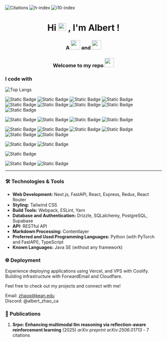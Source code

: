 ![Citations](https://img.shields.io/badge/citations-7-brightgreen) ![h-index](https://img.shields.io/badge/h--index-1-blue) ![i10-index](https://img.shields.io/badge/i10--index-0-orange)

<div align="center">
  <h1>Hi <img src="https://media.giphy.com/media/hvRJCLFzcasrR4ia7z/giphy.gif" width="25px"> ,  I'm  Albert ! </h1>
  <h3>A <img src="https://media.giphy.com/media/WUlplcMpOCEmTGBtBW/giphy.gif" width="30"> and <img src="https://media.giphy.com/media/NFA61GS9qKZ68/giphy.gif?cid=ecf05e47ff0oqyja4d86fxey89pj6q99346wuegg2h3bd89g&ep=v1_gifs_related&rid=giphy.gif&ct=g" width="30"></h3>
 <h3> Welcome to my repo <img src="https://emojis.slackmojis.com/emojis/images/1531849430/4246/blob-sunglasses.gif?1531849430" width="30"/></h3>
</div>

<!--
![Visitor Count](https://profile-counter.glitch.me/cielaber/count.svg)
![cielaber's GitHub stats](https://github-readme-stats.vercel.app/api?username=cielaber&show_icons=true&theme=tokyonight)
-->




### I code with
![Top Langs](https://github-readme-stats.vercel.app/api/top-langs/?username=albertzhaoca&layout=compact&theme=tokyonight)

![Static Badge](https://img.shields.io/badge/TypeScript-%233178C6?logo=typescript&logoColor=ffffff)
![Static Badge](https://img.shields.io/badge/Next.js-%23000000?logo=nextdotjs&logoColor=ffffff)
![Static Badge](https://img.shields.io/badge/React%20Query-%23FF4154?logo=reactquery&logoColor=ffffff)
![Static Badge](https://img.shields.io/badge/Supabase-%2339B84B?logo=supabase&logoColor=ffffff)
![Static Badge](https://img.shields.io/badge/Drizzle-%23407E5B?logo=drizzle&logoColor=ffffff)
![Static Badge](https://img.shields.io/badge/Node.js-%23339933?logo=nodedotjs&logoColor=ffffff)
![Static Badge](https://img.shields.io/badge/JavaScript-FFCA28?logo=javascript&logoColor=ffffff)
![Static Badge](https://img.shields.io/badge/Redux-%23F7B929?logo=redux&logoColor=ffffff)
![Static Badge](https://img.shields.io/badge/React%20Router-%23CA4245?logo=reactrouter&logoColor=ffffff)





![Static Badge](https://img.shields.io/badge/Python-%233776AB?logo=python&logoColor=ffffff)
![Static Badge](https://img.shields.io/badge/PyTorch-%23EE4C2C?logo=pytorch&logoColor=ffffff)
![Static Badge](https://img.shields.io/badge/FastAPI-%234479A1?logo=fastapi&logoColor=00ff00)
![Static Badge](https://img.shields.io/badge/SQLALchemy-%234479A1?logo=sqlalchemy&logoColor=ffffff)


![Static Badge](https://img.shields.io/badge/postgresql-%234479A1?logo=postgresql&logoColor=ffffff)
![Static Badge](https://img.shields.io/badge/Sqlite-%234479A1?logo=sqlite&logoColor=ffffff)
![Static Badge](https://img.shields.io/badge/Linux-%23FCC624?logo=linux&logoColor=000000)
![Static Badge](https://img.shields.io/badge/Docker-%232496ED?logo=docker&logoColor=ffffff)
![Static Badge](https://img.shields.io/badge/Nginx-%23009639?logo=nginx&logoColor=ffffff)
![Static Badge](https://img.shields.io/badge/Git-%23F05032?logo=git&logoColor=ffffff)

![Static Badge](https://img.shields.io/badge/HTML-%23E34F26?logo=html5&logoColor=ffffff)
![Static Badge](https://img.shields.io/badge/CSS-1572B6?logo=css3&logoColor=ffffff)

![Static Badge](https://img.shields.io/badge/Java-%23F8981D?logo=java&logoColor=ffffff)

![Static Badge](https://img.shields.io/badge/Vercel-%23000000?logo=vercel&logoColor=ffffff)
![Static Badge](https://img.shields.io/badge/Cloudflare-%23000000?logo=cloudflare&logoColor=ffffff)


---


### 🛠️ Technologies & Tools
- **Web Development:** Next.js, FastAPI, React, Express, Redux, React Router  
- **Styling:** Tailwind CSS  
- **Build Tools:** Webpack, ESLint, Yarn  
- **Database and Authentication:** Drizzle, SQLalchemy, PostgreSQL, Supabase  
- **API:** RESTful API  
- **Markdown Processing:** Contentlayer  
- **Preferred and Used Programming Languages:** Python (with PyTorch and FastAPI), TypeScript  
- **Known Languages:** Java SE (without any framework)  

### 🌐 Deployment
Experience deploying applications using Vercel, and VPS with Coolify.  
Building infrastructure with ForwardEmail and Cloudflare.

Feel free to check out my projects and connect with me!

Email: zhaoq@kean.edu  
Discord: @albert_zhao_ca

### 📝 Publications

1. **Srpo: Enhancing multimodal llm reasoning via reflection-aware reinforcement learning** (2025) *arXiv preprint arXiv:2506.01713* - 7 citations

